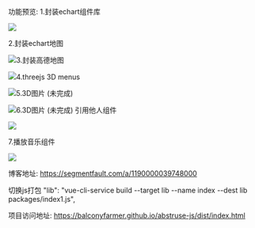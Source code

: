 功能预览:
1.封装echart组件库

![](https://raw.githubusercontent.com/BalconyFarmer/abstruse-js/main/readmePIC/1.png)

2.封装echart地图

![](https://raw.githubusercontent.com/BalconyFarmer/abstruse-js/main/readmePIC/2.png)3.封装高德地图

![](https://raw.githubusercontent.com/BalconyFarmer/abstruse-js/main/readmePIC/3.png)4.threejs 3D menus

![](https://raw.githubusercontent.com/BalconyFarmer/abstruse-js/main/readmePIC/4.png)5.3D图片 (未完成)

![](https://raw.githubusercontent.com/BalconyFarmer/abstruse-js/main/readmePIC/5.png)6.3D图片 (未完成) 引用他人组件

![](https://raw.githubusercontent.com/BalconyFarmer/abstruse-js/main/readmePIC/6.png)

7.播放音乐组件

![](https://raw.githubusercontent.com/BalconyFarmer/abstruse-js/main/readmePIC/7.png)

博客地址:
https://segmentfault.com/a/1190000039748000

切换js打包
"lib": "vue-cli-service build --target lib --name index --dest lib packages/index1.js",

项目访问地址:
https://balconyfarmer.github.io/abstruse-js/dist/index.html

